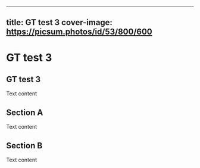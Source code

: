 
---
title: GT test 3
cover-image: https://picsum.photos/id/53/800/600
---

# GT test 3 <!--{ as="video" mode="hero" src="https://dlmultimedia.esa.int/download/public/videos/2023/06/010/2306_010_AR_EN.mp4" }-->

## GT test 3

Text content


## Section A
Text content

## Section B
Text content
        